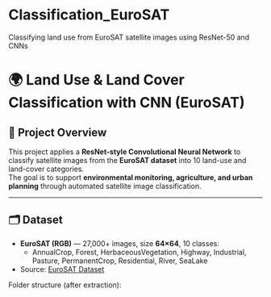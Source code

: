 # Classification_EuroSAT
Classifying land use from EuroSAT satellite images using ResNet-50 and CNNs

# 🌍 Land Use & Land Cover Classification with CNN (EuroSAT)

## 📌 Project Overview
This project applies a **ResNet-style Convolutional Neural Network** to classify satellite images from the **EuroSAT dataset** into 10 land-use and land-cover categories.  
The goal is to support **environmental monitoring, agriculture, and urban planning** through automated satellite image classification.

---

## 🗂 Dataset
- **EuroSAT (RGB)** — 27,000+ images, size **64×64**, 10 classes:
  - AnnualCrop, Forest, HerbaceousVegetation, Highway, Industrial, Pasture, PermanentCrop, Residential, River, SeaLake
- Source: [EuroSAT Dataset](https://github.com/phelber/eurosat)

Folder structure (after extraction):
